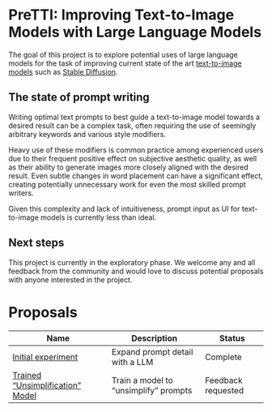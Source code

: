 # PreTTI: Improving Text-to-Image Models with Large Language Models

The goal of this project is to explore potential uses of large language models for the task of improving current state of the art [text-to-image models](https://en.wikipedia.org/wiki/Text-to-image_model) such as [Stable Diffusion](https://github.com/CompVis/stable-diffusion).
## The state of prompt writing

Writing optimal text prompts to best guide a text-to-image model towards a desired result can be a complex task, often requiring the use of seemingly arbitrary keywords and various style modifiers.

Heavy use of these modifiers is common practice among experienced users due to their frequent positive effect on subjective aesthetic quality, as well as their ability to generate images more closely aligned with the desired result. Even subtle changes in word placement can have a significant effect, creating potentially unnecessary work for even the most skilled prompt writers.

Given this complexity and lack of intuitiveness, prompt input as UI for text-to-image models is currently less than ideal.

## Next steps

This project is currently in the exploratory phase. We welcome any and all feedback from the community and would love to discuss potential proposals with anyone interested in the project.

# Proposals

Name | Description | Status
---|---|---
[Initial experiment](/proposals/000-INITIAL.md) | Expand prompt detail with a LLM | Complete
[Trained “Unsimplification” Model](/proposals/001-UNSIMPLIFY_MODEL.md) | Train a model to “unsimplify” prompts | Feedback requested